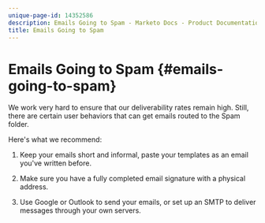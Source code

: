 ```yaml
---
unique-page-id: 14352586
description: Emails Going to Spam - Marketo Docs - Product Documentation
title: Emails Going to Spam
---
```


# Emails Going to Spam {#emails-going-to-spam}

We work very hard to ensure that our deliverability rates remain high. Still, there are certain user behaviors that can get emails routed to the Spam folder.
  
Here's what we recommend:

1. Keep your emails short and informal, paste your templates as an email you've written before.

1. Make sure you have a fully completed email signature with a physical address.

1. Use Google or Outlook to send your emails, or set up an SMTP to deliver messages through your own servers.
